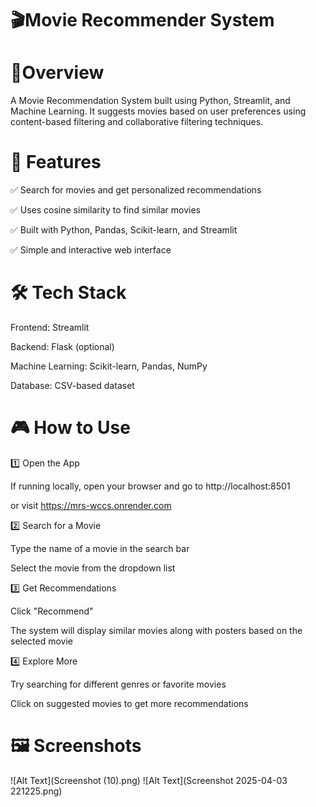 # 🎬Movie Recommender System
# 📌Overview
A Movie Recommendation System built using Python, Streamlit, and Machine Learning. It suggests movies based on user preferences using content-based filtering and collaborative filtering techniques.
# 🚀 Features
✅ Search for movies and get personalized recommendations

✅ Uses cosine similarity to find similar movies

✅ Built with Python, Pandas, Scikit-learn, and Streamlit

✅ Simple and interactive web interface
# 🛠 Tech Stack
Frontend: Streamlit

Backend: Flask (optional)

Machine Learning: Scikit-learn, Pandas, NumPy

Database: CSV-based dataset
# 🎮 How to Use 
1️⃣ Open the App

If running locally, open your browser and go to http://localhost:8501

or visit https://mrs-wccs.onrender.com

2️⃣ Search for a Movie

Type the name of a movie in the search bar

Select the movie from the dropdown list

3️⃣ Get Recommendations

Click "Recommend"

The system will display similar movies along with posters based on the selected movie

4️⃣ Explore More

Try searching for different genres or favorite movies

Click on suggested movies to get more recommendations
# 🖼 Screenshots
![Alt Text](Screenshot (10).png)
![Alt Text](Screenshot 2025-04-03 221225.png)

